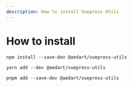 ```yaml
---
description: How to install Vuepress Utils
---
```


# How to install

<CodeGroup>
  <CodeGroupItem title="npm" active>

```bash:no-line-numbers
npm install --save-dev @aedart/vuepress-utils
```

  </CodeGroupItem>

  <CodeGroupItem title="yarn">

```bash:no-line-numbers
yarn add --dev @aedart/vuepress-utils
```

  </CodeGroupItem>

  <CodeGroupItem title="pnpm">

```bash:no-line-numbers
pnpm add --save-dev @aedart/vuepress-utils
```

  </CodeGroupItem>
</CodeGroup>